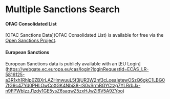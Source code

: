 # Multiple Sanctions Search



#### OFAC Consolidated List

[OFAC Sanctions Data](OFAC Consolidated List) is available for free via the [Open Sanctions Project](https://github.com/alephdata/opensanctions).


#### European Sanctions


European Sanctions data is publicly available with an
[EU Login]
(https://webgate.ec.europa.eu/cas/login?loginRequestId=ECAS_LR-5816125-a3R1xh1RhIp0ZBXrLAZHmwuuL5f3jUR3W2nf3cLoeaIetewOSzQ6gkC1LBG07tG9c4ZYd0PHLOwCoXGK4Nbj38-rS0vSrmBGYCtzg7YLRrbJx-n9FPWblzzJ1zdy1GE5ysZ6saqwZ5zxHJwZI6V5A9ZYoo)
